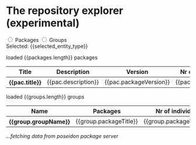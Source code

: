 # The repository explorer (experimental)

<script>
  Vue.createApp({
    data () {
     return {
        packages: null,
        groups: null,
        selected_entity_type: "packages"
      }
    },
    async mounted () {
      const response_pacs = await fetch("https://server.poseidon-adna.org/packages")
      const response_pacs_json = await response_pacs.json()
      const pacs = response_pacs_json.serverResponse.packageInfo
      const response_groups = await fetch("https://server.poseidon-adna.org/groups")
      const groups_json = await response_groups.json()
      const groups = groups_json.serverResponse.groupInfo
      console.log(groups)
      this.packages = pacs
      this.groups = groups
    }
  }).mount('#explorer');
</script>

<div id="explorer">
  
  <input type="radio" id="packages_radio" value="packages" v-model="selected_entity_type" />
  <label for="packages_radio">Packages</label>
  <input type="radio" id="groups_radio" value="groups" v-model="selected_entity_type" />
  <label for="groups_radio">Groups</label>
  
  <div>Selected: {{selected_entity_type}}</div>
  <div v-if="packages && selected_entity_type === 'packages'">
    <p>loaded {{packages.length}} packages</p>
    <table>
      <thead>
        <tr>
          <th>Title</th>
          <th>Description</th>
          <th>Version</th>
          <th>Nr of individuals</th>
        </tr>
      </thead>
      <tbody>
      <tr v-for="pac in packages">
        <th>{{pac.title}}</td>
        <td>{{pac.description}}</td>
        <td>{{pac.packageVersion}}</td>
        <td>{{pac.nrIndividuals}}</td>
      </tr>
      </tbody>
    </table>
  </div>
  <div v-else-if="groups && selected_entity_type === 'groups'">
    <p>loaded {{groups.length}} groups</p>
    <table>
      <thead>
        <tr>
          <th>Name</th>
          <th>Packages</th>
          <th>Nr of individuals</th>
        </tr>
      </thead>
      <tbody>
      <tr v-for="group in groups">
        <th>{{group.groupName}}</td>
        <td>{{group.packageTitle}}</td>
	<td>{{group.packageVersion}}</td>
        <td>{{group.nrIndividuals}}</td>
      </tr>
      </tbody>
    </table>
  </div>
  <div v-else><i>...fetching data from poseidon package server</i></div>
</div>